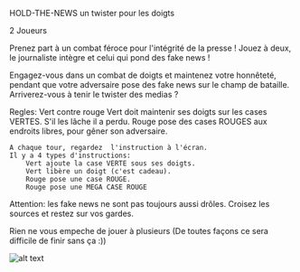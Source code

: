 
HOLD-THE-NEWS
un twister pour les doigts

2 Joueurs

Prenez part à un combat féroce pour l'intégrité de la presse !
Jouez à deux, le journaliste intègre et celui qui pond des fake news !

Engagez-vous dans un combat de doigts et maintenez votre honnêteté, pendant que votre adversaire pose des fake news sur le champ de bataille. Arriverez-vous à tenir le twister des medias ?

Regles:
	Vert contre rouge
	Vert doit maintenir ses doigts sur les cases VERTES. S'il les lâche il a perdu.
	Rouge pose des cases ROUGES aux endroits libres, pour gêner son adversaire.

	A chaque tour, regardez	 l'instruction à l'écran.
	Il y a 4 types d'instructions:
		Vert ajoute la case VERTE sous ses doigts.
		Vert libère un doigt (c'est cadeau).
		Rouge pose une case ROUGE.
		Rouge pose une MEGA CASE ROUGE


Attention: les fake news ne sont pas toujours aussi drôles. Croisez les sources et restez sur vos gardes.


Rien ne vous empeche de jouer à plusieurs (De toutes façons ce sera difficile de finir sans ça :))

![alt text](https://raw.githubusercontent.com/bibiGN/HoldNews/master/image.jpg)
